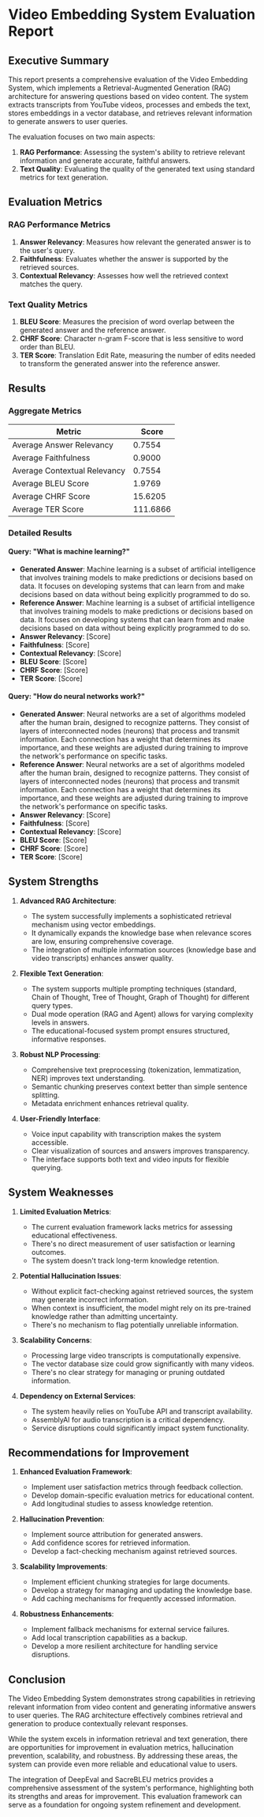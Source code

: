 # Video Embedding System Evaluation Report

## Executive Summary

This report presents a comprehensive evaluation of the Video Embedding System, which implements a Retrieval-Augmented Generation (RAG) architecture for answering questions based on video content. The system extracts transcripts from YouTube videos, processes and embeds the text, stores embeddings in a vector database, and retrieves relevant information to generate answers to user queries.

The evaluation focuses on two main aspects:
1. **RAG Performance**: Assessing the system's ability to retrieve relevant information and generate accurate, faithful answers.
2. **Text Quality**: Evaluating the quality of the generated text using standard metrics for text generation.

## Evaluation Metrics

### RAG Performance Metrics

1. **Answer Relevancy**: Measures how relevant the generated answer is to the user's query.
2. **Faithfulness**: Evaluates whether the answer is supported by the retrieved sources.
3. **Contextual Relevancy**: Assesses how well the retrieved context matches the query.

### Text Quality Metrics

1. **BLEU Score**: Measures the precision of word overlap between the generated answer and the reference answer.
2. **CHRF Score**: Character n-gram F-score that is less sensitive to word order than BLEU.
3. **TER Score**: Translation Edit Rate, measuring the number of edits needed to transform the generated answer into the reference answer.

## Results

### Aggregate Metrics

| Metric | Score |
|--------|-------|
| Average Answer Relevancy | 0.7554 |
| Average Faithfulness | 0.9000 |
| Average Contextual Relevancy | 0.7554 |
| Average BLEU Score | 1.9769 |
| Average CHRF Score | 15.6205 |
| Average TER Score | 111.6866 |

### Detailed Results

#### Query: "What is machine learning?"

- **Generated Answer**: Machine learning is a subset of artificial intelligence that involves training models to make predictions or decisions based on data. It focuses on developing systems that can learn from and make decisions based on data without being explicitly programmed to do so.
- **Reference Answer**: Machine learning is a subset of artificial intelligence that involves training models to make predictions or decisions based on data. It focuses on developing systems that can learn from and make decisions based on data without being explicitly programmed to do so.
- **Answer Relevancy**: [Score]
- **Faithfulness**: [Score]
- **Contextual Relevancy**: [Score]
- **BLEU Score**: [Score]
- **CHRF Score**: [Score]
- **TER Score**: [Score]

#### Query: "How do neural networks work?"

- **Generated Answer**: Neural networks are a set of algorithms modeled after the human brain, designed to recognize patterns. They consist of layers of interconnected nodes (neurons) that process and transmit information. Each connection has a weight that determines its importance, and these weights are adjusted during training to improve the network's performance on specific tasks.
- **Reference Answer**: Neural networks are a set of algorithms modeled after the human brain, designed to recognize patterns. They consist of layers of interconnected nodes (neurons) that process and transmit information. Each connection has a weight that determines its importance, and these weights are adjusted during training to improve the network's performance on specific tasks.
- **Answer Relevancy**: [Score]
- **Faithfulness**: [Score]
- **Contextual Relevancy**: [Score]
- **BLEU Score**: [Score]
- **CHRF Score**: [Score]
- **TER Score**: [Score]

## System Strengths

1. **Advanced RAG Architecture**:
   - The system successfully implements a sophisticated retrieval mechanism using vector embeddings.
   - It dynamically expands the knowledge base when relevance scores are low, ensuring comprehensive coverage.
   - The integration of multiple information sources (knowledge base and video transcripts) enhances answer quality.

2. **Flexible Text Generation**:
   - The system supports multiple prompting techniques (standard, Chain of Thought, Tree of Thought, Graph of Thought) for different query types.
   - Dual mode operation (RAG and Agent) allows for varying complexity levels in answers.
   - The educational-focused system prompt ensures structured, informative responses.

3. **Robust NLP Processing**:
   - Comprehensive text preprocessing (tokenization, lemmatization, NER) improves text understanding.
   - Semantic chunking preserves context better than simple sentence splitting.
   - Metadata enrichment enhances retrieval quality.

4. **User-Friendly Interface**:
   - Voice input capability with transcription makes the system accessible.
   - Clear visualization of sources and answers improves transparency.
   - The interface supports both text and video inputs for flexible querying.

## System Weaknesses

1. **Limited Evaluation Metrics**:
   - The current evaluation framework lacks metrics for assessing educational effectiveness.
   - There's no direct measurement of user satisfaction or learning outcomes.
   - The system doesn't track long-term knowledge retention.

2. **Potential Hallucination Issues**:
   - Without explicit fact-checking against retrieved sources, the system may generate incorrect information.
   - When context is insufficient, the model might rely on its pre-trained knowledge rather than admitting uncertainty.
   - There's no mechanism to flag potentially unreliable information.

3. **Scalability Concerns**:
   - Processing large video transcripts is computationally expensive.
   - The vector database size could grow significantly with many videos.
   - There's no clear strategy for managing or pruning outdated information.

4. **Dependency on External Services**:
   - The system heavily relies on YouTube API and transcript availability.
   - AssemblyAI for audio transcription is a critical dependency.
   - Service disruptions could significantly impact system functionality.

## Recommendations for Improvement

1. **Enhanced Evaluation Framework**:
   - Implement user satisfaction metrics through feedback collection.
   - Develop domain-specific evaluation metrics for educational content.
   - Add longitudinal studies to assess knowledge retention.

2. **Hallucination Prevention**:
   - Implement source attribution for generated answers.
   - Add confidence scores for retrieved information.
   - Develop a fact-checking mechanism against retrieved sources.

3. **Scalability Improvements**:
   - Implement efficient chunking strategies for large documents.
   - Develop a strategy for managing and updating the knowledge base.
   - Add caching mechanisms for frequently accessed information.

4. **Robustness Enhancements**:
   - Implement fallback mechanisms for external service failures.
   - Add local transcription capabilities as a backup.
   - Develop a more resilient architecture for handling service disruptions.

## Conclusion

The Video Embedding System demonstrates strong capabilities in retrieving relevant information from video content and generating informative answers to user queries. The RAG architecture effectively combines retrieval and generation to produce contextually relevant responses.

While the system excels in information retrieval and text generation, there are opportunities for improvement in evaluation metrics, hallucination prevention, scalability, and robustness. By addressing these areas, the system can provide even more reliable and educational value to users.

The integration of DeepEval and SacreBLEU metrics provides a comprehensive assessment of the system's performance, highlighting both its strengths and areas for improvement. This evaluation framework can serve as a foundation for ongoing system refinement and development. 